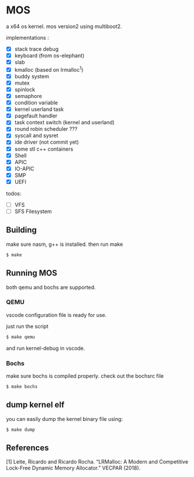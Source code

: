 MOS
======

a x64 os kernel. mos version2 using multiboot2.

implementations :

- [x] stack trace debug
- [x] keyboard (from os-elephant)
- [x] slab
- [x] kmalloc (based on lrmalloc<sup>1</sup>)
- [x] buddy system
- [x] mutex
- [x] spinlock
- [x] semaphore
- [x] condition variable
- [x] kernel userland task 
- [x] pagefault handler
- [x] task context switch (kernel and userland)
- [x] round robin scheduler ???
- [x] syscall and sysret
- [x] ide driver (not commit yet)
- [x] some stl c++ containers
- [x] Shell
- [x] APIC
- [x] IO-APIC
- [x] SMP
- [x] UEFI

todos:

- [ ] VFS
- [ ] SFS Filesystem

## Building

make sure nasm, g++ is installed.
then run make 
```bash
$ make
```

## Running MOS
both qemu and bochs are supported.

### QEMU
vscode configuration file is ready for use. 

just run the script
```bash
$ make qemu
```
and run kernel-debug in vscode.

### Bochs
make sure bochs is compiled properly.
check out the bochsrc file

```bash
$ make bochs
```

## dump kernel elf
you can easily dump the kernel binary file using:
```bash
$ make dump
```

## References

[1] Leite, Ricardo and Ricardo Rocha. “LRMalloc: A Modern and Competitive Lock-Free Dynamic Memory Allocator.” VECPAR (2018).